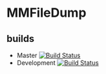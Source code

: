 MMFileDump
==========


builds
------
* Master [![Build Status](https://travis-ci.org/MondoMeteo/MMFileDump.png?branch=master)](https://travis-ci.org/MondoMeteo/MMFileDump)
* Development [![Build Status](https://travis-ci.org/MondoMeteo/MMFileDump.png?branch=development)](https://travis-ci.org/MondoMeteo/MMFileDump)
